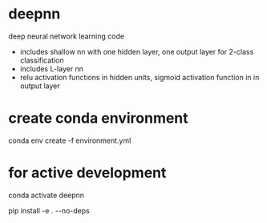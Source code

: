 # deepnn
deep neural network learning code
* includes shallow nn with one hidden layer, one output layer for 2-class classification
* includes L-layer nn
* relu activation functions in hidden units, sigmoid activation function in in output layer 

# create conda environment
conda env create -f environment.yml 

# for active development
conda activate deepnn

pip install -e . --no-deps

